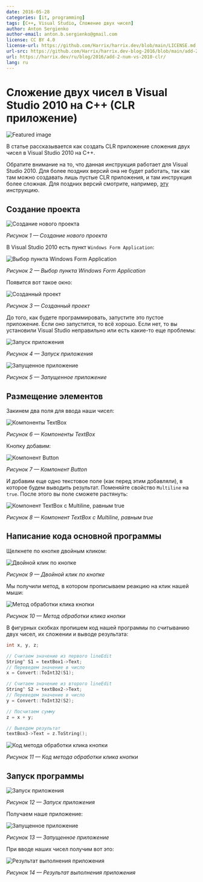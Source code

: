 ```yaml
---
date: 2016-05-28
categories: [it, programming]
tags: [C++, Visual Studio, Сложение двух чисел]
author: Anton Sergienko
author-email: anton.b.sergienko@gmail.com
license: CC BY 4.0
license-url: https://github.com/Harrix/harrix.dev/blob/main/LICENSE.md
url-src: https://github.com/Harrix/harrix.dev-blog-2016/blob/main/add-2-num-vs-2010-clr/add-2-num-vs-2010-clr.md
url: https://harrix.dev/ru/blog/2016/add-2-num-vs-2010-clr/
lang: ru
---
```


# Сложение двух чисел в Visual Studio 2010 на C++ (CLR приложение)

![Featured image](featured-image.svg)

В статье рассказывается как создать CLR приложение сложения двух чисел в Visual Studio 2010 на C++.

Обратите внимание на то, что данная инструкция работает для Visual Studio 2010. Для более поздних версий она не будет работать, так как там можно создавать лишь пустые CLR приложения, и там инструкция более сложная. Для поздних версий смотрите, например, [эту](https://github.com/Harrix/harrix.dev-blog-2015/blob/main/add-2-num-vs-2013-clr/add-2-num-vs-2013-clr.md) инструкцию.

## Создание проекта

![Создание нового проекта](img/new-project_01.png)

_Рисунок 1 — Создание нового проекта_

В Visual Studio 2010 есть пункт `Windows Form Application`:

![Выбор пункта Windows Form Application](img/new-project_02.png)

_Рисунок 2 — Выбор пункта Windows Form Application_

Появится вот такое окно:

![Созданный проект](img/new-project_03.png)

_Рисунок 3 — Созданный проект_

До того, как будете программировать, запустите это пустое приложение. Если оно запустится, то всё хорошо. Если нет, то вы установили Visual Studio неправильно или есть какие-то еще проблемы:

![Запуск приложения](img/run_01.png)

_Рисунок 4 — Запуск приложения_

![Запущенное приложение](img/run_02.png)

_Рисунок 5 — Запущенное приложение_

## Размещение элементов

Закинем два поля для ввода наши чисел:

![Компоненты TextBox](img/controls_01.png)

_Рисунок 6 — Компоненты TextBox_

Кнопку добавим:

![Компонент Button](img/controls_02.png)

_Рисунок 7 — Компонент Button_

И добавим еще одно текстовое поле (как перед этим добавляли), в которое будем выводить результат. Поменяйте свойство `Multiline` на `true`. После этого вы поле сможете растянуть:

![Компонент TextBox с Multiline, равным true](img/controls_03.png)

_Рисунок 8 — Компонент TextBox с Multiline, равным true_

## Написание кода основной программы

Щелкнете по кнопке двойным кликом:

![Двойной клик по кнопке](img/click_01.png)

_Рисунок 9 — Двойной клик по кнопке_

Мы получили метод, в котором прописываем реакцию на клик нашей мыши:

![Метод обработки клика кнопки](img/click_02.png)

_Рисунок 10 — Метод обработки клика кнопки_

В фигурных скобках пропишем код нашей программы по считыванию двух чисел, их сложении и выводе результата:

```cpp
int x, y, z;

// Считаем значение из первого lineEdit
String^ S1 = textBox1->Text;
// Переведем значение в число
x = Convert::ToInt32(S1);

// Считаем значение из второго lineEdit
String^ S2 = textBox2->Text;
// Переведем значение в число
y = Convert::ToInt32(S2);

// Посчитаем сумму
z = x + y;

// Выведем результат
textBox3->Text = z.ToString();
```

![Код метода обработки клика кнопки](img/click_03.png)

_Рисунок 11 — Код метода обработки клика кнопки_

## Запуск программы

![Запуск приложения](img/run_01.png)

_Рисунок 12 — Запуск приложения_

Получаем наше приложение:

![Запущенное приложение](img/result_01.png)

_Рисунок 13 — Запущенное приложение_

При вводе наших чисел получим вот это:

![Результат выполнения приложения](img/result_02.png)

_Рисунок 14 — Результат выполнения приложения_

